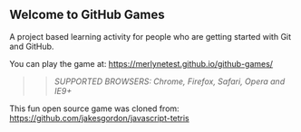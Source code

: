 ## Welcome to GitHub Games

A project based learning activity for people who are getting started with Git and GitHub.

You can play the game at: https://merlynetest.github.io/github-games/

>> _*SUPPORTED BROWSERS*: Chrome, Firefox, Safari, Opera and IE9+_

This fun open source game was cloned from: https://github.com/jakesgordon/javascript-tetris
